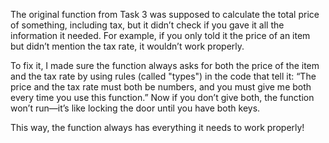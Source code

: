 The original function from Task 3 was supposed to calculate the total price of something, including tax, but it didn’t check if you gave it all the information it needed. For example, if you only told it the price of an item but didn’t mention the tax rate, it wouldn’t work properly.

To fix it, I made sure the function always asks for both the price of the item and the tax rate by using rules (called "types") in the code that tell it: “The price and the tax rate must both be numbers, and you must give me both every time you use this function.” Now if you don’t give both, the function won’t run—it’s like locking the door until you have both keys.

This way, the function always has everything it needs to work properly!
